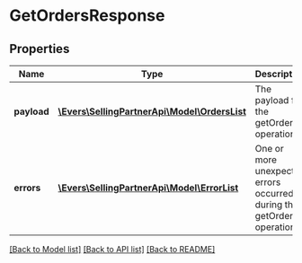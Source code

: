 # GetOrdersResponse

## Properties
Name | Type | Description | Notes
------------ | ------------- | ------------- | -------------
**payload** | [**\Evers\SellingPartnerApi\Model\OrdersList**](OrdersList.md) | The payload for the getOrders operation. | [optional] 
**errors** | [**\Evers\SellingPartnerApi\Model\ErrorList**](ErrorList.md) | One or more unexpected errors occurred during the getOrders operation. | [optional] 

[[Back to Model list]](../README.md#documentation-for-models) [[Back to API list]](../README.md#documentation-for-api-endpoints) [[Back to README]](../README.md)


